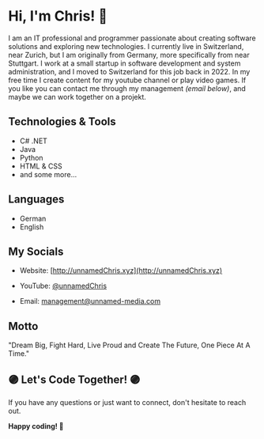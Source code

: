 # Hi, I'm Chris! 👋

I am an IT professional and programmer passionate about creating software solutions and exploring new technologies. I currently live in Switzerland, near Zurich, but I am originally from Germany, more specifically from near Stuttgart. I work at a small startup in software development and system administration, and I moved to Switzerland for this job back in 2022. In my free time I create content for my youtube channel or play video games. If you like you can contact me through my management *(email below)*, and maybe we can work together on a projekt.

## Technologies & Tools
- C# .NET
- Java
- Python
- HTML & CSS
- and some more...

## Languages
- German
- English

## My Socials
- Website: [http://unnamedChris.xyz](http://unnamedChris.xyz)
- YouTube: [@unnamedChris](https://www.youtube.com/@unnamedChris)

- Email: [management@unnamed-media.com](mailto:management@unnamed-media.com)

## Motto
"Dream Big, Fight Hard, Live Proud and Create The Future, One Piece At A Time."

## 🟣 Let's Code Together! 🟣
If you have any questions or just want to connect, don't hesitate to reach out.

**Happy coding! 🚀**
